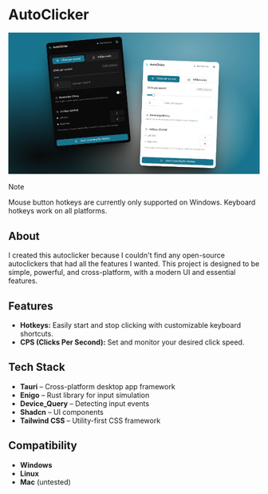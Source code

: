 # AutoClicker

![Autoclicker Screenshot](.github/banner.png)

> [!NOTE]
> Mouse button hotkeys are currently only supported on Windows. Keyboard hotkeys work on all platforms.

## About

I created this autoclicker because I couldn't find any open-source autoclickers that had all the features I wanted. This project is designed to be simple, powerful, and cross-platform, with a modern UI and essential features.

## Features

- **Hotkeys:** Easily start and stop clicking with customizable keyboard shortcuts.
- **CPS (Clicks Per Second):** Set and monitor your desired click speed.

## Tech Stack

- **Tauri** – Cross-platform desktop app framework
- **Enigo** – Rust library for input simulation
- **Device_Query** – Detecting input events
- **Shadcn** – UI components
- **Tailwind CSS** – Utility-first CSS framework

## Compatibility

- **Windows**
- **Linux**
- **Mac** (untested)
